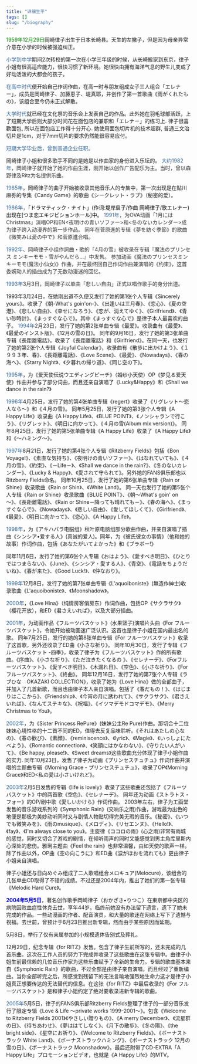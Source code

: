 ```yaml
---
title: "详细生平"
tags: []
slug: "/biography"
---
```


<span id="y1959" style="color: green;">1959年12月29日</span>岡崎律子出生于日本长崎县。天生的左撇子，但是因为母亲异常介意在小学的时候被强迫纠正。&nbsp;

<span id="y1960" style="color: #336699;">小学到中学</span>期间2次转校的第一次在小学三年级的时候，从长崎搬家到东京，律子小姐有很高适应能力，很快习惯了新环境。她很快由拥有海洋气息的野生儿变成了好动活泼的大都会的孩子。

<span id="y1970" style="color: #336699;">在高中时代</span>便开始自己作词作曲，在高一时与朋友组成女子三人组合「エレナー」，成员是岡崎律子、加藤恵子、堤真耶，并创作了第一首歌曲《雨がくれたもの》，该组合至今仍未正式解散。

<span id="y1975" style="color: #336699;">大学时代</span>就已经在文化祭的音乐会上发表自己的作品。此外她在羽毛球部活跃，上了短期大学后则大部分时间花在面包店的兼职和「エレナー」的练习上. 律子很喜歡面包, 所以在面包店工作得十分开心. 她使用面包切片机的技术超群, 普通三文治切片是1cm，对于7mm切片的要求仍然能很容易应付。

<span id="y1980" style="color: #336699;">短期大学毕业后，曾到普通企业任职。</span>

岡崎律子小姐和很多歌手不同的是她是以作曲家的身份进入乐坛的。
<span id="y1982" style="color: #336699;">大约1982年</span><span style="color: #333333;">，岡崎律子就开始了她的作曲生涯，刚开始以创作广告配乐为主。当时，曾以森野律及Ritz为名提供乐曲。</span>

<span style="color: #336699;">1985年</span>，岡崎律子的曲子开始被收录其他音乐人的专集中，第一次出现是在鲇川麻弥的专集《Candy Game》的歌曲《シークレット・ラブ》（秘密的爱）。

<span style="color: #336699;">1986年，</span><span style="color: #000000;">「ドラマティック・ナイト」(作词:堤岸启子/作曲 岡崎律子/歌エレナー)出现在[つま恋エキジビションホール]中。</span>
<span style="color: #336699;">1991年</span><span style="color: #333333;">，为OVA动画「1月にはChristmas」演唱OP和EN&lt;夜明けの青いソファー&gt;和&lt;冬のないカレンダー&gt;成为律子跨入动漫界的第一步作品。
同年在菅原進的专辑《夢を紡ぐ季節》的歌曲《微笑みは愛の中で》和菅原進合唱。</span>

<span id="y1992" style="color: #336699;">1992年</span><span style="color: #333333;">、岡崎律子小组作詞曲・歌的「4月の雪」被收录在专辑『魔法のプリンセス ミンキーモモ・雪がやんだら…』中发售。
参加动画《魔法のプリンセスミンキーモモ(魔法小仙女)》作曲，并在最终回自己作词作曲兼演唱的《约束》，这首委婉动人的插曲成为了无数动漫迷的回忆。</span>

<span style="color: #336699;">1993年</span><span style="color: #333333;">3月3日，岡崎律子以单曲「悲しい自由」正式以唱作歌手的身分出道。 </span>

1993年3月24日，在她刚出道不久便又发行了她的第1张个人专辑《Sincerely yours》。收录了《朝-What's goin'on-》、《出逢いは三月春》、《恋心》、《夏の空港》、《悲しい自由》、《幸せになろう》、《恋が、消えてゆく》、《Girlfriend》、《青い砂時計》、《まっすぐな心で》。其中《まっすぐな心で》是律子本人最喜欢的曲子。
<span style="color: #336699;">1994年</span>2月23日，发行了她的第2张单曲专辑《最爱》。收录曲有《最愛》、《最愛のインスト版》、《12月の雪の日》。
同年的9月16日，发行了她的第3张单曲专辑《長距離電話》。收录了《長距離電話》和《Girlfriend》。在同一天，也发行了她的第2张个人专辑《Joyful Calendar》，收录曲有《散歩に出かけよう》、《１９９３年、春》、《長距離電話》、《Love Scene》、《最愛》、《Nowadays》、《春の海へ》、《Starry Night》、《夕暮れの帰り道》、《同じ空の下》。

<span style="color: #336699;">1995年</span>，为《爱天使伝说ウエディングピーチ》（婚纱小天使）OP《梦见る爱天使》作曲并参与了部分词曲，而且还亲自演唱了《Lucky&amp;Happy》和《Shall we dance in the rain?》

<span style="color: #336699;">1996年</span>4月25日，发行了她的第4张单曲专辑《regert》收录了《リグレット～恋人なら～》和《４月の雪》。
同年5月25日，发行了她的第3张个人专辑《A Happy Life》收录曲《A Happy Life》、《BLUE POINT》、《ノンシャランで行こう》、《リグレット》、《明日に向かって》、《４月の雪(Album mix version)》。
同年8月25日，发行了她的第5张单曲专辑《A Happy Life》收录了《A Happy Life》和《～ハミング～》。

<span style="color: #336699;">1997年</span>8月21日，发行了她的第4张个人专辑《Ritzberry Fields》包括《Bon Voyage!》、《素直な気持ち》、《夜明けの青いソファー》、《はなれていても》、《４月の雪》、《約束》、《－Life－》、《Shall we dance in the rain?》、《冬のないカレンダー》、《Lucky &amp; Happy》、《愛されて守られて》。另外她的FANS俱乐部也以Ritzberry Fields命名。
同年10月25日，发行了她的第6张单曲专辑《Rain or Shine》收录歌曲《Rain or Shin》、《White Land》。
同一天也发行了她的第5张个人专辑《Rain or Shine》收录歌曲《BLUE POINT》、《朝～What's goin' on～》、《長距離電話》、《Rain or Shine－降っても晴れても－》、《春の海へ》、《まっすぐな心で》、《Nowadays》、《悲しい自由》、《愛してほしくて》、《Girlfriend》、《最愛》、《明日に向かって》、《恋心》、《A Happy Life》。

<span style="color: #336699;">1998年</span>，为《アキハバラ电脳组》秋叶原电脑组部分歌曲作曲，并亲自演唱了插曲《シンシア•爱する人》(真诚的爱人)。同年，为《彼氏彼女の事情》（他和她的故事）作词作曲，包括《あなたがいてよかった》和《ブラボー!》

同年11月6日，发行了她的第6张个人专辑《おはよう》、《愛すべき明日》、《ひとりではつまらない》、《June》、《シンシア・愛する人》、《青空》、《電話をちょうだいね》、《春が来た》、《Good Luck!》、《仲なおり》。

<span style="color: #336699;">1999年</span>12月8日，发行了她的第7张单曲专辑《L\'aquoiboniste》(無造作紳士)收录歌曲《L'aquoiboniste》、《Moonshadow》。

<span id="y2000" style="color: #336699;">2000年</span>，《Love Hina》（纯情房客俏房东）作词作曲，包括OP《サクラサク》（樱花开放），和ED《君さえいれば》，以及大部分插曲。

<span style="color: #336699;">2001年</span>，为动画作品《フルーツバスケット》(水果篮子)演唱片头曲《For フルーツバスケット》，令她开始被动画迷广泛认识。这首也是律子小姐在国内最出名的歌。 同年7月25日，发行的她的第8张单曲专辑《For フルーツバスケット》收录了这首歌，另外还收录了ED曲《小さな祈り》。
同年10月30日，发行了专辑《フルーツバスケット -四季》，收录了律子为《フルーツバスケット》作的所有歌曲。《序曲》、《小さな祈り》、《ただ泣きたくなるの 》、《セレナーデ》、《Forフルーツバスケット》、《愛すべき明日》、《木漏れ日》、《空色》、《小さな祈り》、《Forフルーツバスケット》、《終曲》。
同年12月16日，发行了她的第7张个人专辑《ラブひな　OKAZAKI COLLECTION》，收录了她为《Love Hina》做的全部曲子，并加入了几首新歌，而且也由律子本人亲自演唱。包括了《春だもの！》、《はじまりはここから》、《Friendship》、《今宵の月に誘われて》、《サクラサク》、《君さえいれば》、《なんてステキな》、《祝福》、《イツマデモドコマデモ》、《Merry Christmas to You》。

<span style="color: #336699;">2002年</span>，为《Sister Princess RePure》(妹妹公主Re Pure)作曲。那切合十二位妹妹心境性格的十二首不同的ED，值得去反复品味聆听。《それはあたしの心なの》、《春の歓び》、《素顔》、《reminiscence》、《lyric》、《Magie》、《いっしょにたべよう》、《Romantic connection》、《笑顔にはかなわない》、《守りたい人がいて》、《Be happy, please!》、《Sweet dreams》这些歌曲充分体现了律子小姐作曲的实力.
同年10月23日，发售了律子为动画《プリンセスチュチュ》作词作曲并演唱的主题曲专辑《Morning Grace - プリンセスチュチュ》，收录了OP《Morning Grace》和ED&lt;私の愛は小さいけれど》。

<span style="color: #336699;">2003年</span>2月5日发售的专辑《life is lovely》收录了这些歌曲还包括了《フルーツバスケット》中的两首歌《空色》、《セレナーデ》。
同年还为动画《ストラトス・フォー》的OP/剧中歌《愛しいかけら》作词作曲。
2003年左右，律子为工画堂发售的音乐游戏系列的《Symphonic Rain》(交响乐之雨)作曲，游戏最为出色的地便是那极为美妙动听同时又与剧情人物贴切得完美无瑕的音乐。《秘密》、《いつでも微笑みを》、《雨のmusique》、《メロディ》、《リセエンヌ》、《Hello!》、《fay》、《I\'m always close to you》。主旋律《ココロの雨》(心之雨)非常有雨城的感觉，同时又切合了游戏的剧情，在倾听雨声的同时又能感觉到男主角库里斯内心深处的悲伤。雅琍主题曲《Feel the rain》也非常温馨，由如天使的歌声一样。除了作曲以外，OP曲《空の向こうに》和ED曲《涙がほおを流れても》更由律子小姐亲自演唱。

律子小姐还与日向めぐみ组成了二人歌唱组合メロキュア(Melocure)，该组合的几张单曲CD取得了不错的成绩。不过还是2004年内，推出了她们的第一张专辑《Melodic Hard Cure》。

<span id="y2004" style="color: blue;"><strong>2004年5月5日</strong></span>，著名创作歌手岡崎律子（おかざき•りつこ）在東京都中央区的病院因败血症性休克去世，享年44岁。临终前她没有办法留下遗言，遗下了她未完成的作品。一些动漫画的作者、配音演员，和大量的歌迷在网络上写下了遗憾与祝福。去世前，曾预计于6月23日推出新专辑，然而由于某些原因而延期。

5月8日，举行了仅有亲属参加的小规模遗体告别式及葬礼。

12月29日，纪念专辑《for RITZ》发售。包含了律子生前所写的，还未完成的几首乐曲。这次在工作人员的努力下完成并收录了这些歌曲在这张专辑中。由律子小姐生前最信赖的几位音乐作家为这些乐曲赋予了全新的生命力。专辑的歌曲基本来自《Symphonic Rain》的歌曲，不过全部是由律子亲自演唱，而且经过了重新编曲。当你全部听完之后，所感觉到残留下的无法言喻地强烈地生命力这才是律子小姐真正想要传达的无法替代的信息。在这张《for RITZ》中最后收录的《For フルーツバスケット》是和律子小姐约定了绝对要收录进新专辑的歌曲。

<span style="color: #336699;">2005年</span>5月5日，律子的FANS俱乐部Ritzberry Fields整理了律子的一部分音乐发行了限定专辑《Love &amp; Life ～private works 1999-2001～》。包含《Welcome to Ritzberry Fields 2001》《やさしい贈りもの》、《A merry December》、《流星群の日》、《待ちあわせ》、《夢ははてしなく》、《月下の散歩》、《冬の陽》、《the bright side》、《星空にお祈り》、《Welcome to Ritzberry Fields》、《ボーナストラック White Land》、《ボーナストラックハミング》、《ボーナストラック 12月の雪の日》、《ボーナストラック Moonshadow》。最后还附带了CD-EXTRA「A Happy Life」プロモーションビデオ，也就是《A Happy Life》的MTV。